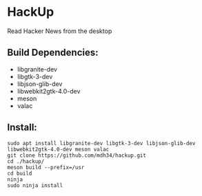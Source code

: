 # HackUp

Read Hacker News from the desktop

## Build Dependencies:
 - libgranite-dev
 - libgtk-3-dev
 - libjson-glib-dev
 - libwebkit2gtk-4.0-dev
 - meson
 - valac
 
## Install:
```
sudo apt install libgranite-dev libgtk-3-dev libjson-glib-dev libwebkit2gtk-4.0-dev meson valac
git clone https://github.com/mdh34/hackup.git
cd ./hackup/
meson build --prefix=/usr
cd build
ninja
sudo ninja install
```
